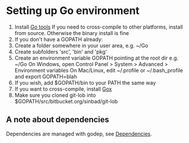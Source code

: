 # Setting up Go environment #

1. Install [Go tools](https://golang.org/doc/install)
   If you need to cross-compile to other platforms, install from source. 
   Otherwise the binary install is fine
2. If you don't have a GOPATH already:
  1. Create a folder somewhere in your user area, e.g. ~/Go
  2. Create subfolders 'src', 'bin' and 'pkg'
  3. Create an environment variable GOPATH pointing at the root dir e.g. ~/Go
      On Windows, open Control Panel > System > Advanced > Environment variables
      On Mac/Linux, edit ~/.profile or ~/.bash_profile and export GOPATH=blah
  4. If you wish, add $GOPATH/bin to your PATH the same way
3. If you want to cross-compile, install [Gox](https://github.com/mitchellh/gox)
4. Make sure you cloned git-lob into $GOPATH/src/bitbucket.org/sinbad/git-lob 

## A note about dependencies ##

Dependencies are managed with godep, see [Dependencies](dependencies.md).